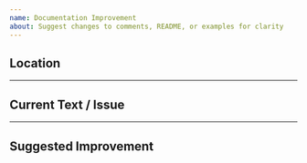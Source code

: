 ```yaml
---
name: Documentation Improvement
about: Suggest changes to comments, README, or examples for clarity
---
```


## Location
<!-- File or section where the documentation needs improvement -->

---

## Current Text / Issue
<!-- What is unclear, missing, or incorrect -->

---

## Suggested Improvement
<!-- Your proposed change or addition -->
